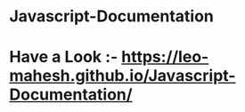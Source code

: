 # Javascript-Documentation

# Have a Look :- https://leo-mahesh.github.io/Javascript-Documentation/
